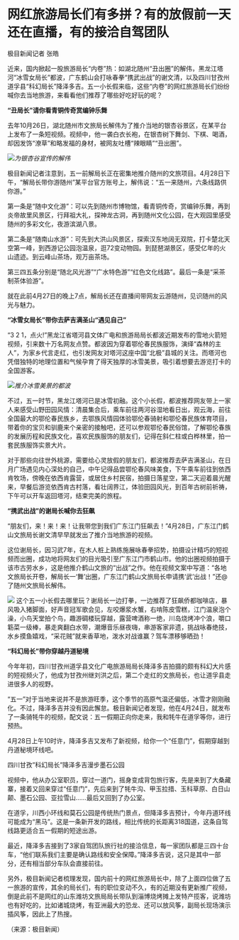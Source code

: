 # 网红旅游局长们有多拼？有的放假前一天还在直播，有的接洽自驾团队

极目新闻记者 张皓

近来，国内掀起一股旅游局长“内卷”热：如湖北随州“丑出圈”的解伟，黑龙江塔河“冰雪女局长”都波，广东鹤山会打咏春拳“携武出战”的谢文清，以及四川甘孜州道孚县“科幻局长”降泽多吉。五一小长假来临，这些“内卷”的网红旅游局长们纷纷喊你去当地旅游，来看看他们推荐了哪些好吃好玩的呢？

**“丑局长”请你看青铜传奇赏编钟乐舞**

去年10月26日，湖北随州市文旅局长解伟为了推介当地的银杏谷景区，在某平台上发布了一条短视频。视频中，他一袭白衣长袍，在银杏树下舞剑、下棋、喝酒，却因发饰“潦草”和略发福的身材，被网友吐槽“辣眼睛”“丑出圈”。

![](https://inews.gtimg.com/om_bt/OMI2hKqOdMHiPQlXIOceTZ7-jhqC_VU3htMYPhwC3HrXgAA/1000)_为银杏谷宣传的解伟_

极目新闻记者注意到，五一前解局长正在密集地推介随州的文旅项目。4月28日下午，“解局长带你游随州”某平台官方账号上，解伟说：“五一来随州，六条线路供你游。”

第一条是“随中文化游”：可以先到随州市博物馆，看青铜传奇，赏编钟乐舞，再到炎帝故里风景区，行拜祖大礼，探神龙古洞，再到随州文化公园，在大观园里感受随州的多彩文化，夜游滨湖八景。

第二条是“随南山水游”：可先到大洪山风景区，探索汉东地阔无双院，打卡楚北天空第一峰，到西游记公园泡温泉，逛72变动物园。到琵琶湖景区，感受亿年的火山遗迹。到云峰山茶场，观万亩茶场。

第三四五条分别是“随北风光游”“广水特色游”“红色文化线路”。最后一条是“采茶制茶体验游”。

就在此前4月27日的晚上7点，解局长还在直播间带网友云游随州，见识随州的风光与魅力。

**“冰雪女局长”带你去萨吉满圣山“遇见自己”**

“3 2
1，点火!”黑龙江省塔河县文体广电和旅游局局长都波近期发布的雪地火箭短视频，引来数十万名网友点赞。都波因为穿着鄂伦春民族服饰，演绎“森林的主人”，为家乡代言走红，也引发网友对塔河这座中国“北极”县城的关注。而塔河也凭借独特的地理位置和气候孕育了得天独厚的冰雪美景，吸引着想要去游览打卡的全国游客。

![](https://inews.gtimg.com/om_bt/Ou0tpkHmt2b1FOZ84TyE0S2aCb9vQ-Q0UBP6q8qeV9Um4AA/1000)_推介冰雪美景的都波_

不过，五一时节，黑龙江塔河已是冰雪初融。这个小长假，都波推荐网友带上一家人来感受山野田园风情：清晨集合后，乘车前往两河谷湿地看日出，观云海，前往全国最大的鄂伦春民族乡，去鄂族风情园体验鄂伦春骑射和鄂伦春民族体育项目，带着你的宝贝和驯鹿来个亲密的接触吧，还可以参观鄂伦春民俗馆，了解鄂伦春族的发展历程和民族文化，喜欢民族服饰的朋友们，记得在斜仁柱或白桦林里，拍一套民族服饰实景大片。

对于那些向往世外桃源，需要给心灵放假的朋友们，都波推荐去萨吉满圣山，在日月广场遇见内心深处的自己，中午记得品尝鄂伦春风味美食，下午乘车前往到依西肯牧场，傍晚在依西肯露营，或居住乡村民宿，拍摄日落星空，第二天迎着晨光醒来，早餐后游览依西肯古村落，看壮阔界江，体验田园风光，到百年古树前祈祷，下午可以开车返回塔河，结束完美的旅程。

**“携武出战”的谢局长喊你去狂飙**

“朋友们，来！来！来！让我带您到我们广东江门狂飙去！”4月28日，广东江门鹤山文旅局长谢文清早早就发出了推介当地旅游的视频。

这位谢局长，因习武7年，在木人桩上熟练施展咏春拳招势，拍摄设计精巧的短视频而出圈，成功地将网友们的目光吸引至广东江门市鹤山市。他的出圈视频拍摄于该市古劳水乡，这是他推介鹤山文旅的“出战”之作。他在视频文案中写道：“各地文旅局长开卷，解局长一‘舞’出圈，广东江门鹤山文旅局长申请携‘武’出战！”还@了随州文旅局长解伟。

![](https://inews.gtimg.com/news_bt/ORl2dPDpEzEsWEBhPf2ko4en3d8m3xpbUkNQfTPH5tUjEAA/1000)
这个五一小长假去哪里玩？谢局长一边打拳，一边推荐了狂飙侨都咖啡店，暴风吸入猪脚面，好声音冠军歌会见，左咬爆浆水蟹，右啃陈皮雪糕，江门温泉泡个澡，小鸟天堂拍个鸟，趣游碉楼玩穿越，露营啤酒称一绝，川岛烧烤冲个浪，嚼口簕菜一级棒，暴走爽翻白水带，潮爆音乐昼夜嗨，串游客家非遗，挑战咏春绝技，水乡摸鱼嬉戏，“采花贼”就来香草地，泼水对战谁赢？驾车漂移够晒劲！

**“科幻局长”带你穿越丹道秘境**

今年年初，四川甘孜州道孚县文化广电旅游局局长降泽多吉拍摄的颇有科幻大片感的短视频火了，他成为甘孜州继刘洪之后，第二个走红的文旅局长，也让道孚县走进很多人的视野。

“五一”对于当地来说并不是旅游旺季，这个季节的高原气温还偏低，冰雪才刚刚融化。不过，降泽多吉并没有因此懈怠。极目新闻记者发现，他在4月24日，就发布了一条骑牦牛的视频，配文说：五一假期正向你走来，我和牦牛在道孚等你，进行预热。

4月28日上午10时许，降泽多吉又发布了新视频，给你一个“任意门”，假期穿越到丹道秘境环线吧。

四川甘孜”科幻局长”降泽多吉漫步墨石公园

视频中，他从办公室职员，穿过一道门，摇身变成背包旅行客，先是来到了大桑藏寨，接着又回来穿过“任意门”，先后来到了牦牛沟、甲玉拉措、玉科草原、白日山颠、墨石公园、亚拉雪山……最后又回到了办公室。

在道孚，川西小环线和莫石公园是传统热门景点，但降泽多吉预计，今年丹道环线可能成为“黑马”。这是一条新开发的路线，相比传统的长距离318国道，这条自驾线路更适合五一假期的短途出游。

最近，降泽多吉接到了3家自驾团队旅行社的接洽信息，每一家团队都是三四十台车，“他们联系我们主要是确认路线和安全保障。”降泽多吉说，这只是其中一部分，还有相当部分车队会直接前往。

另外，极目新闻记者梳理发现，国内前十的网红旅游局长中，除了上面四位做了五一旅游的宣传，其余的局长们，有的职位变动不久，有的近期没有更新推广视频，倒是此前不是网红的山东潍坊文旅局局长带队到淄博烧烤摊上发特产揽客，说潍坊也有好吃的，比如诸城烧烤，有亚洲最大的恐龙、还可以放风筝，副局长现场演示插风筝，因此上了热搜。

（来源：极目新闻）

